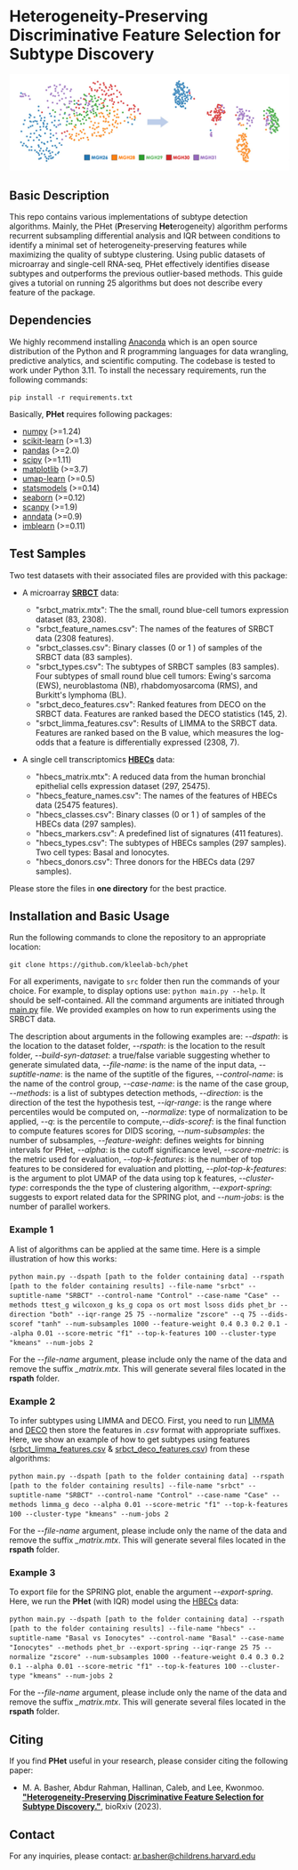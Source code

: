 # Heterogeneity-Preserving Discriminative Feature Selection for Subtype Discovery

![Workflow](images/symbol.png)

## Basic Description

This repo contains various implementations of subtype detection algorithms. Mainly, the PHet (**P**reserving **Het**erogeneity) algorithm performs recurrent subsampling differential analysis and IQR between conditions to identify a minimal set of heterogeneity-preserving features while maximizing the quality of subtype clustering. Using public datasets of microarray and single-cell RNA-seq, PHet effectively identifies disease subtypes and outperforms the previous outlier-based methods. This guide gives a tutorial on running 25 algorithms but does not describe every feature of the package.

## Dependencies

We highly recommend installing [Anaconda](https://www.anaconda.com/) which is an open source distribution of the Python and R programming languages for data wrangling, predictive analytics, and scientific computing. The codebase is tested to work under Python 3.11. To install the necessary requirements, run the following commands:

``pip install -r requirements.txt``

Basically, **PHet** requires following packages:

- [numpy](http://www.numpy.org/) (>=1.24)
- [scikit-learn](https://scikit-learn.org/stable/) (>=1.3)
- [pandas](http://pandas.pydata.org/) (>=2.0)
- [scipy](https://www.scipy.org/index.html) (>=1.11)
- [matplotlib](https://matplotlib.org/) (>=3.7)
- [umap-learn](https://github.com/lmcinnes/umap) (>=0.5)
- [statsmodels](https://www.statsmodels.org/stable/index.html) (>=0.14)
- [seaborn](https://seaborn.pydata.org/) (>=0.12)
- [scanpy](https://scanpy.readthedocs.io/en/stable/) (>=1.9)
- [anndata](https://anndata.readthedocs.io/en/latest/) (>=0.9)
- [imblearn](https://imbalanced-learn.org/stable/) (>=0.11)

## Test Samples

Two test datasets with their associated files are provided with this package:

- A microarray [**SRBCT**](https://www.nature.com/articles/nm0601_673/) data:
  - "srbct_matrix.mtx": The the small, round blue-cell tumors expression dataset (83, 2308).
  - "srbct_feature_names.csv": The names of the features of SRBCT data (2308 features).
  - "srbct_classes.csv": Binary classes (0 or 1 ) of samples of the SRBCT data (83 samples).
  - "srbct_types.csv": The subtypes of SRBCT samples (83 samples). Four subtypes of small round blue cell tumors: Ewing's sarcoma (EWS), neuroblastoma (NB), rhabdomyosarcoma (RMS), and Burkitt's lymphoma (BL).
  - "srbct_deco_features.csv": Ranked features from DECO on the SRBCT data. Features are ranked based the DECO statistics (145, 2).
  - "srbct_limma_features.csv": Results of LIMMA to the SRBCT data. Features are ranked based on the B value, which measures the log-odds that a feature is differentially expressed (2308, 7).

- A single cell transcriptomics [**HBECs**](https://www.nature.com/articles/s41586-018-0394-6) data:
  - "hbecs_matrix.mtx": A reduced data from the human bronchial epithelial cells expression dataset (297, 25475).
  - "hbecs_feature_names.csv": The names of the features of HBECs data (25475 features).
  - "hbecs_classes.csv": Binary classes (0 or 1 ) of samples of the HBECs data (297 samples).
  - "hbecs_markers.csv": A predefined list of signatures (411 features).
  - "hbecs_types.csv": The subtypes of HBECs samples (297 samples). Two cell types: Basal and Ionocytes.
  - "hbecs_donors.csv": Three donors for the HBECs data (297 samples).

Please store the files in **one directory** for the best practice.

## Installation and Basic Usage

Run the following commands to clone the repository to an appropriate location:

``git clone https://github.com/kleelab-bch/phet``

For all experiments, navigate to ``src`` folder then run the commands of your choice. For example, to display options use: `python main.py --help`. It should be self-contained. All the command arguments are initiated through [main.py](main.py) file. We provided examples on how to run experiments using the SRBCT data.

The description about arguments in the following examples are: *--dspath*: is the location to the dataset folder, *--rspath*: is the location to the result folder, *--build-syn-dataset*: a true/false variable suggesting whether to generate simulated data, *--file-name*: is the name of the input data, *--suptitle-name*: is the name of the suptitle of the figures, *--control-name*: is the name of the control group, *--case-name*: is the name of the case group, *--methods*: is a list of subtypes detection methods, *--direction*: is the direction of the test the hypothesis test, *--iqr-range*: is the range where percentiles would be computed on, *--normalize*: type of normalization to be applied, *--q*: is the percentile to compute,*--dids-scoref*: is the final function to compute features scores for DIDS scoring, *--num-subsamples*: the number of subsamples, *--feature-weight*: defines weights for binning intervals for PHet, *--alpha*: is the cutoff significance level, *--score-metric*: is the metric used for evaluation, *--top-k-features*: is the number of top features to be considered for evaluation and plotting, *--plot-top-k-features*: is the argument to plot UMAP of the data using top k features, *--cluster-type*: corresponds the the type of clustering algorithm, *--export-spring*: suggests to export related data for the SPRING plot, and *--num-jobs*: is the number of parallel workers.

### Example 1

A list of algorithms can be applied at the same time. Here is a simple illustration of how this works:

``
python main.py --dspath [path to the folder containing data] --rspath [path to the folder containing results] --file-name "srbct" --suptitle-name "SRBCT" --control-name "Control" --case-name "Case" --methods ttest_g wilcoxon_g ks_g copa os ort most lsoss dids phet_br --direction "both" --iqr-range 25 75 --normalize "zscore" --q 75 --dids-scoref "tanh" --num-subsamples 1000 --feature-weight 0.4 0.3 0.2 0.1 --alpha 0.01 --score-metric "f1" --top-k-features 100 --cluster-type "kmeans" --num-jobs 2
``

For the *--file-name* argument, please include only the name of the data and remove the suffix *_matrix.mtx*. This will generate several files located in the **rspath** folder.

### Example 2

To infer subtypes using LIMMA and DECO. First, you need to run [LIMMA](https://bioconductor.org/packages/release/bioc/html/limma.html) and [DECO](https://bioconductor.org/packages/release/bioc/html/deco.html) then store the features in *.csv* format with appropriate suffixes. Here, we show an example of how to get subtypes using features ([srbct_limma_features.csv](samples/srbct_limma_features.csv) & [srbct_deco_features.csv](samples/srbct_deco_features.csv)) from these algorithms:

``
python main.py --dspath [path to the folder containing data] --rspath [path to the folder containing results] --file-name "srbct" --suptitle-name "SRBCT" --control-name "Control" --case-name "Case" --methods limma_g deco --alpha 0.01 --score-metric "f1" --top-k-features 100 --cluster-type "kmeans" --num-jobs 2
``

For the *--file-name* argument, please include only the name of the data and remove the suffix *_matrix.mtx*. This will generate several files located in the **rspath** folder.

### Example 3

To export file for the SPRING plot, enable the argument *--export-spring*. Here, we run the **PHet** (with IQR) model using the [HBECs](samples/plasschaert_human_basal_vs_ionocytes_matrix.mtx) data:

``
python main.py --dspath [path to the folder containing data] --rspath [path to the folder containing results] --file-name "hbecs" --suptitle-name "Basal vs Ionocytes" --control-name "Basal" --case-name "Ionocytes" --methods phet_br --export-spring --iqr-range 25 75 --normalize "zscore" --num-subsamples 1000 --feature-weight 0.4 0.3 0.2 0.1 --alpha 0.01 --score-metric "f1" --top-k-features 100 --cluster-type "kmeans" --num-jobs 2
``

For the *--file-name* argument, please include only the name of the data and remove the suffix *_matrix.mtx*. This will generate several files located in the **rspath** folder.

## Citing

If you find **PHet** useful in your research, please consider citing the following paper:

- M. A. Basher, Abdur Rahman, Hallinan, Caleb, and Lee, Kwonmoo. **["Heterogeneity-Preserving Discriminative Feature Selection for Subtype Discovery."](https://doi.org/10.1101/2023.05.14.540686)**, bioRxiv (2023).

## Contact

For any inquiries, please contact: [ar.basher@childrens.harvard.edu](mailto:ar.basher@childrens.harvard.edu)